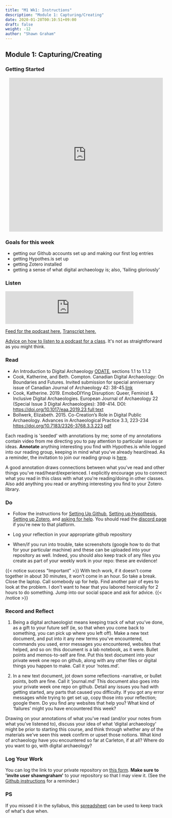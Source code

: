 ```yaml
---
title: "M1 Wk1: Instructions"
description: "Module 1: Capturing/Creating"
date: 2020-01-28T00:10:51+09:00
draft: false
weight: -12
author: "Shawn Graham"
---
```

## Module 1: Capturing/Creating
### Getting Started

<p align="center"><iframe id="vp1EK0HF" title="Video Player" width = "480" height="480" frameborder="0" src="https://s3.amazonaws.com/embed.animoto.com/play.html?w=swf/production/vp1&e=1594146900&f=EK0HFIGhm5BwIwKCLfQj2Q&d=0&m=p&r=360x360+480x480+720x720&volume=100&start_res=720x720&i=m&asset_domain=s3-p.animoto.com&animoto_domain=animoto.com&options=" allowfullscreen></iframe></p>

### Goals for this week

- getting our Github accounts set up and making our first log entries
- getting Hypothes.is set up
- getting Zotero installed
- getting a sense of what digital archaeology is; also, 'failing gloriously'

### Listen

<iframe src="https://anchor.fm/hist3814o/embed/episodes/HIST3000CLCV3000-Getting-Comfortable-ehpc8o" height="102px" width="400px" frameborder="0" scrolling="no"></iframe>

[Feed for the podcast here.](https://anchor.fm/s/1c3d3bfc/podcast/rss) [Transcript here.](/transcripts/episode-1)

[Advice on how to listen to a podcast for a class](https://abbymullen.org/how-to-listen-to-a-podcast-for-class/). It's not as straightforward as you might think.

### Read

+ An Introduction to Digital Archaeology [ODATE](https://o-date.github.io/draft/book/so-what-is-digital-archaeology.html ), sections 1.1 to 1.1.2
+ Cook, Katherine, and Beth. Compton. Canadian Digital Archaeology: On Boundaries and Futures. Invited submission for special anniversary issue of Canadian Journal of Archaeology 42: 38-45.[link](https://via.hypothes.is/https://www.academia.edu/37343393/Canadian_Digital_Archaeology_On_Boundaries_and_Futures)
+ Cook, Katherine. 2019. EmoboDIYing Disruption: Queer, Feminist & Inclusive Digital Archaeologies. European Journal of Archaeology 22 (Special Issue 3 Digital Archaeologies): 398-414.  DOI: [https://doi.org/10.1017/eaa.2019.23 ](https://doi.org/10.1017/eaa.2019.23 ) [full text](https://via.hypothes.is/https://www.cambridge.org/core/journals/european-journal-of-archaeology/article/embodiying-disruption-queer-feminist-and-inclusive-digital-archaeologies/2D0B1F0D892CACE6782FC11EF46548BA/core-reader)
+ Bollwerk, Elizabeth. 2015. Co-Creation’s Role in Digital Public Archaeology. Advances in Archaeological Practice 3.3, 223-234  https://doi.org/10.7183/2326-3768.3.3.223 [pdf](https://via.hypothes.is/https://www.cambridge.org/core/services/aop-cambridge-core/content/view/9213F22B1FA891D11262BE3F49376C0E/S2326376800000486a.pdf/cocreations_role_in_digital_public_archaeology.pdf)

Each reading is 'seeded' with annotations by me; some of my annotations contain video from me directing you to pay attention to particular issues or ideas. **Annotate** anything interesting you find with Hypothes.is while logged into our reading group, keeping in mind what you've already heard/read. As a reminder, the invitation to join our reading group is [here](https://hypothes.is/groups/9jqiPzjR/hist3000-clcv3000).

A good annotation draws connections between what you've read and other things you've read/heard/experienced. I explicitly encourage you to connect what you read in this class with what you're reading/doing in other classes. Also add anything you read or anything interesting you find to your Zotero library.


### Do

- Follow the instructions for [Setting Up Github](/week/1/github), [Setting up Hypothesis](/week/1/hypothesis), [Setting up Zotero](/week/1/zotero), and [asking for help](/week/1/help). You should read the [discord page](/week/1/discord) if you're new to that platform.
- Log your reflection in your appropriate github repository

- When/if you run into trouble, take screenshots (google how to do that for your particular machine) and these can be uploaded into your repository as well. Indeed, you should also keep track of any files you create as part of your weekly work in your repo: these are evidence!

{{< notice success "Important" >}} With tech work, if it doesn't come together in about 30 minutes, it won't come in an hour. So take a break. Close the laptop. Call somebody up for help. Find another pair of eyes to look at the problem. I don't want to hear that you labored heroically for 2 hours to do something. Jump into our social space and ask for advice.
{{< /notice >}}

### Record and Reflect

1. Being a digital archaeologist means keeping track of what you’ve done, as a gift to your future self (ie, so that when you come back to something, you can pick up where you left off). Make a new text document, and put into it any new terms you’ve encountered, commands you used, error messages you encountered, websites that helped, and so on: this document is a lab notebook, as it were. Bullet points and memos-to-self are fine. Put this text document into your private week one repo on github, along with any other files or digital things you happen to make. Call it your ‘notes.md’.

2. In a new text document, jot down some reflections -narrative, or bullet points, both are fine. Call it ‘journal.md’ This document also goes into your private week one repo on github. Detail any issues you had with getting started, any parts that caused you difficulty. If you got any error messages while trying to get set up, copy those into your reflection; google them. Do you find any websites that help you? What kind of ‘failures’ might you have encountered this week?

Drawing on your annotations of what you’ve read (and/or your notes from what you’ve listened to), discuss your idea of what ‘digital archaeology' might be prior to starting this course, and think through whether any of the materials we’ve seen this week confirm or upset those notions. What kind of archaeology have you encountered so far at Carleton, if at all? Where do you want to go, with digital archaeology?

### Log Your Work

You can log the link to your private repository on [this form](https://forms.gle/9BMvFeFda9qq36fAA). **Make sure to 'invite user shawngraham'** to your repository so that I may view it. (See the [Github instructions](/week/1/github) for a reminder.)

### PS

If you missed it in the syllabus, this [spreadsheet](https://docs.google.com/spreadsheets/d/1xvC65vLjJbByRnjxrwYlCZnsmfFNOpJMkJ5kp9a_WTs/edit?usp=sharing) can be used to keep track of what's due when.
